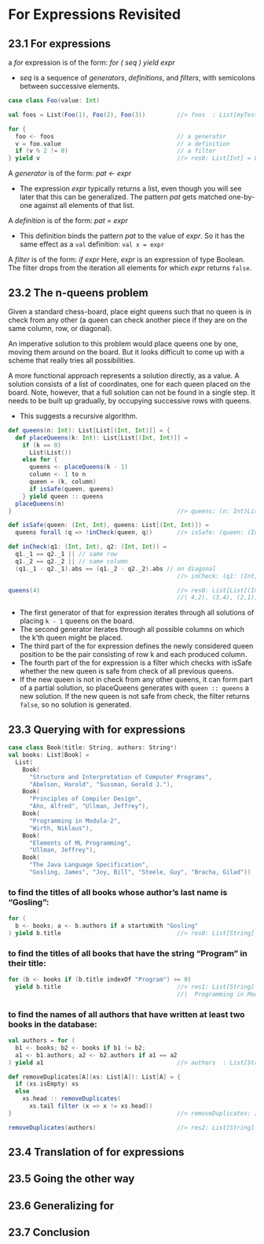 # For Expressions Revisited

## 23.1 For expressions
a *for* expression is of the form: *for ( seq ) yield expr*
- *seq* is a sequence of *generators*, *definitions*, and *filters*, with semicolons between successive elements. 

```scala
case class Foo(value: Int)

val foos = List(Foo(1), Foo(2), Foo(3))         //> foos  : List[myTest.Foo] = List(Foo(1), Foo(2), Foo(3))

for {
  foo <- foos                                   // a generator
  v = foo.value                                 // a definition
  if (v % 2 != 0)                               // a filter
} yield v                                       //> res0: List[Int] = List(1, 3)
```

A *generator* is of the form: *pat <- expr*
- The expression *expr* typically returns a list, even though you will see later that this can be generalized. The pattern *pat* gets matched one-by-one against all elements of that list.

A *definition* is of the form: *pat = expr*
- This definition binds the pattern *pat* to the value of *expr*. So it has the same effect as a `val` definition: `val x = expr`

A *filter* is of the form: *if expr*
Here, *expr* is an expression of type Boolean. The filter drops from the iteration all elements for which *expr* returns `false`.

## 23.2 The n-queens problem
Given a standard chess-board, place eight queens such that no queen is in check from any other (a queen can check another piece if they are on the same column, row, or diagonal).

An imperative solution to this problem would place queens one by one, moving them around on the board. But it looks difficult to come up with a scheme that really tries all possibilities.

A more functional approach represents a solution directly, as a value. A solution consists of a list of coordinates, one for each queen placed on the board. Note, however, that a full solution can not be found in a single step. It needs to be built up gradually, by occupying successive rows with queens.
- This suggests a recursive algorithm.

```scala
def queens(n: Int): List[List[(Int, Int)]] = {
  def placeQueens(k: Int): List[List[(Int, Int)]] =
    if (k == 0)
      List(List())
    else for {
      queens <- placeQueens(k - 1)
      column <- 1 to n
      queen = (k, column)
      if isSafe(queen, queens)
    } yield queen :: queens
  placeQueens(n)
}                                               //> queens: (n: Int)List[List[(Int, Int)]]

def isSafe(queen: (Int, Int), queens: List[(Int, Int)]) =
  queens forall (q => !inCheck(queen, q))       //> isSafe: (queen: (Int, Int), queens: List[(Int, Int)])Boolean

def inCheck(q1: (Int, Int), q2: (Int, Int)) =
  q1._1 == q2._1 || // same row
  q1._2 == q2._2 || // same column
  (q1._1 - q2._1).abs == (q1._2 - q2._2).abs // on diagonal
                                                //> inCheck: (q1: (Int, Int), q2: (Int, Int))Boolean

queens(4)                                       //> res0: List[List[(Int, Int)]] = List(List((4,3), (3,1), (2,4), (1,2)), List((
                                                //| 4,2), (3,4), (2,1), (1,3)))
```
- The first generator of that for expression iterates through all solutions of placing `k - 1` queens on the board.
- The second generator iterates through all possible columns on which the k’th queen might be placed.
- The third part of the for expression defines the newly considered queen position to be the pair consisting of row k and each produced column.
- The fourth part of the for expression is a filter which checks with isSafe whether the new queen is safe from check of all previous queens.
- If the new queen is not in check from any other queens, it can form part of a partial solution, so placeQueens generates with `queen :: queens` a new solution. If the new queen is not safe from check, the filter returns `false`, so no solution is generated.

## 23.3 Querying with for expressions
```scala
case class Book(title: String, authors: String*)
val books: List[Book] =
  List(
    Book(
      "Structure and Interpretation of Computer Programs",
      "Abelson, Harold", "Sussman, Gerald J."),
    Book(
      "Principles of Compiler Design",
      "Aho, Alfred", "Ullman, Jeffrey"),
    Book(
      "Programming in Modula-2",
      "Wirth, Niklaus"),
    Book(
      "Elements of ML Programming",
      "Ullman, Jeffrey"),
    Book(
      "The Java Language Specification",
      "Gosling, James", "Joy, Bill", "Steele, Guy", "Bracha, Gilad"))
```
### to find the titles of all books whose author’s last name is “Gosling”:
```scala
for (
  b <- books; a <- b.authors if a startsWith "Gosling"
) yield b.title                                 //> res0: List[String] = List(The Java Language Specification)
```

### to find the titles of all books that have the string “Program” in their title:
```scala
for (b <- books if (b.title indexOf "Program") >= 0)
  yield b.title                                 //> res1: List[String] = List(Structure and Interpretation of Computer Programs,
                                                //|  Programming in Modula-2, Elements of ML Programming)
```

### to find the names of all authors that have written at least two books in the database:
```scala
val authors = for (
  b1 <- books; b2 <- books if b1 != b2;
  a1 <- b1.authors; a2 <- b2.authors if a1 == a2
) yield a1                                      //> authors  : List[String] = List(Ullman, Jeffrey, Ullman, Jeffrey)

def removeDuplicates[A](xs: List[A]): List[A] = {
  if (xs.isEmpty) xs
  else
    xs.head :: removeDuplicates(
      xs.tail filter (x => x != xs.head))
}                                               //> removeDuplicates: [A](xs: List[A])List[A]

removeDuplicates(authors)                       //> res2: List[String] = List(Ullman, Jeffrey)
```

## 23.4 Translation of for expressions

## 23.5 Going the other way

## 23.6 Generalizing for

## 23.7 Conclusion
